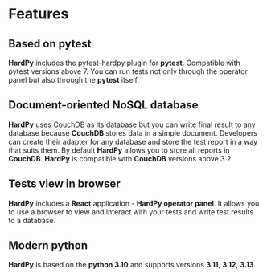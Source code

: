# Features

## Based on pytest

**HardPy** includes the pytest-hardpy plugin for **pytest**.
Compatible with pytest versions above 7.
You can run tests not only through the operator panel but also through the **pytest** itself.

## Document-oriented NoSQL database

**HardPy** uses [CouchDB](https://couchdb.apache.org/) as its database but you can write
final result to any database because **CouchDB** stores data in a simple document.
Developers can create their adapter for any database and store the test report in a way that suits them.
By default **HardPy** allows you to store all reports in **CouchDB**.
**HardPy** is compatible with **CouchDB** versions above 3.2.

## Tests view in browser

**HardPy** includes a **React** application - **HardPy operator panel**.
It allows you to use a browser to view and interact with your tests and write test results to a database.

## Modern python

**HardPy** is based on the **python 3.10** and supports versions **3.11**, **3.12**, **3.13**.
